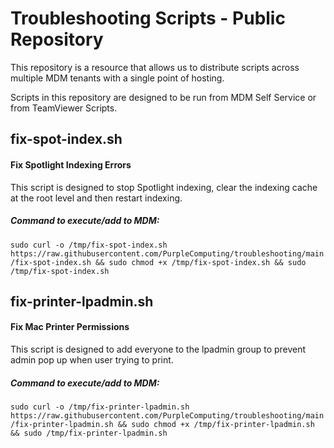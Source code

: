# Troubleshooting Scripts - Public Repository

This repository is a resource that allows us to distribute scripts across multiple MDM tenants with a single point of hosting.

Scripts in this repository are designed to be run from MDM Self Service or from TeamViewer Scripts.

## fix-spot-index.sh
#### Fix Spotlight Indexing Errors
This script is designed to stop Spotlight indexing, clear the indexing cache at the root level and then restart indexing.
##### Command to execute/add to MDM:
`sudo curl -o /tmp/fix-spot-index.sh https://raw.githubusercontent.com/PurpleComputing/troubleshooting/main/fix-spot-index.sh && sudo chmod +x /tmp/fix-spot-index.sh && sudo /tmp/fix-spot-index.sh`

## fix-printer-lpadmin.sh
#### Fix Mac Printer Permissions
This script is designed to add everyone to the lpadmin group to prevent admin pop up when user trying to print.
##### Command to execute/add to MDM:
`sudo curl -o /tmp/fix-printer-lpadmin.sh https://raw.githubusercontent.com/PurpleComputing/troubleshooting/main/fix-printer-lpadmin.sh && sudo chmod +x /tmp/fix-printer-lpadmin.sh && sudo /tmp/fix-printer-lpadmin.sh`
